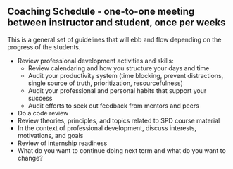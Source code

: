 ## Coaching Schedule - one-to-one meeting between instructor and student, once per weeks
This is a general set of guidelines that will ebb and flow depending on the progress of the students.
- Review professional development activities and skills:
    - Review calendaring and how you structure your days and time
    - Audit your productivity system (time blocking, prevent distractions, single source of truth, prioritization, resourcefulness)
    - Audit your professional and personal habits that support your success
    - Audit efforts to seek out feedback from mentors and peers
- Do a code review
- Review theories, principles, and topics related to SPD course material
- In the context of professional development, discuss interests, motivations, and goals
- Review of internship readiness
- What do you want to continue doing next term and what do you want to change?
